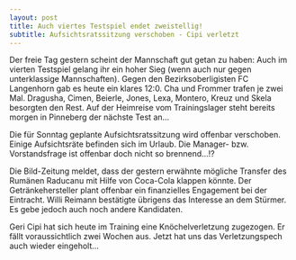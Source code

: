 ```yaml
---
layout: post
title: Auch viertes Testspiel endet zweistellig!
subtitle: Aufsichtsratssitzung verschoben - Cipi verletzt
---
```


Der freie Tag gestern scheint der Mannschaft gut getan zu haben: Auch im vierten Testspiel gelang ihr ein hoher Sieg (wenn auch nur gegen unterklassige Mannschaften). Gegen den Bezirksoberligisten FC Langenhorn gab es heute ein klares 12:0. Cha und Frommer trafen je zwei Mal. Dragusha, Cimen, Beierle, Jones, Lexa, Montero, Kreuz und Skela besorgten den Rest. Auf der Heimreise vom Trainingslager steht bereits morgen in Pinneberg der nächste Test an...

Die für Sonntag geplante Aufsichtsratssitzung wird offenbar verschoben. Einige Aufsichtsräte befinden sich im Urlaub. Die Manager- bzw. Vorstandsfrage ist offenbar doch nicht so brennend...!?

Die Bild-Zeitung meldet, dass der gestern erwähnte mögliche Transfer des Rumänen Raducanu mit Hilfe von Coca-Cola klappen könnte. Der Getränkehersteller plant offenbar ein finanzielles Engagement bei der Eintracht. Willi Reimann bestätigte übrigens das Interesse an dem Stürmer. Es gebe jedoch auch noch andere Kandidaten.

Geri Cipi hat sich heute im Training eine Knöchelverletzung zugezogen. Er fällt voraussichtlich zwei Wochen aus. Jetzt hat uns das Verletzungspech auch wieder eingeholt...
